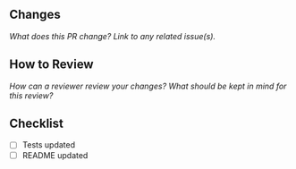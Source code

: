 ## Changes

_What does this PR change? Link to any related issue(s)._

## How to Review

_How can a reviewer review your changes? What should be kept in mind for this review?_

## Checklist

- [ ] Tests updated
- [ ] README updated
